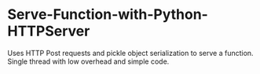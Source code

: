 # Serve-Function-with-Python-HTTPServer
Uses HTTP Post requests and pickle object serialization to serve a function. Single thread with low overhead and simple code.
